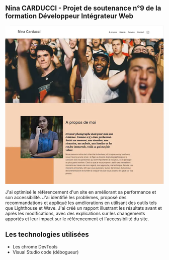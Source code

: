 ## Nina CARDUCCI - Projet de soutenance n°9 de la formation Développeur Intégrateur Web

![Nina CARDUCCI](ninaCarducci.webp)

J'ai optimisé le référencement d'un site en améliorant sa performance et son accessibilité. J'ai identifié les problèmes, proposé des recommandations et appliqué les améliorations en utilisant des outils tels que Lighthouse et Wave. J'ai créé un rapport illustrant les résultats avant et après les modifications, avec des explications sur les changements apportés et leur impact sur le référencement et l'accessibilité du site.

## Les technologies utilisées

- Les chrome DevTools
- Visual Studio code (débogueur)